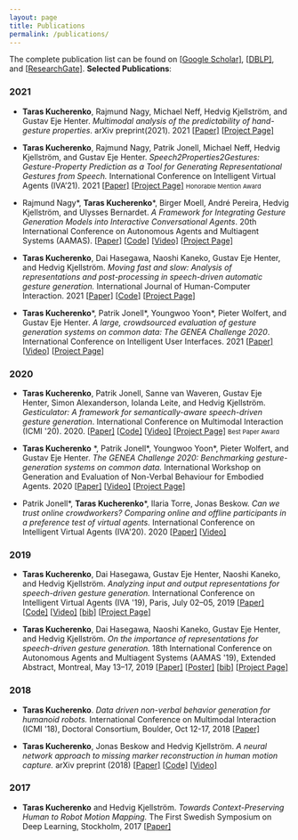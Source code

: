 ```yaml
---
layout: page
title: Publications
permalink: /publications/
---
```


The complete publication list can be found on \[[Google Scholar\]](https://scholar.google.com/citations?user=aI_16pYAAAAJ&hl=en), \[[DBLP\]](https://dblp.uni-trier.de/pers/hd/k/Kucherenko:Taras), and \[[ResearchGate\]](https://www.researchgate.net/profile/Taras_Kucherenko). __**Selected Publications**__:
<link href="https://stackpath.bootstrapcdn.com/bootstrap/4.5.2/css/bootstrap.min.css" rel="stylesheet" integrity="sha512-MoRNloxbStBcD8z3M/2BmnT+rg4IsMxPkXaGh2zD6LGNNFE80W3onsAhRcMAMrSoyWL9xD7Ert0men7vR8LUZg==" crossorigin="anonymous">
<link rel="stylesheet" href="https://cdnjs.cloudflare.com/ajax/libs/mdbootstrap/4.19.1/css/mdb.min.css" integrity="sha512-RO38pBRxYH3SoOprtPTD86JFOclM51/XTIdEPh5j8sj4tp8jmQIx26twG52UaLi//hQldfrh7e51WzP9wuP32Q==" crossorigin="anonymous" />
<!-- Fonts & Icons -->
<link rel="stylesheet" href="https://cdnjs.cloudflare.com/ajax/libs/font-awesome/5.14.0/css/all.min.css"  integrity="sha512-1PKOgIY59xJ8Co8+NE6FZ+LOAZKjy+KY8iq0G4B3CyeY6wYHN3yt9PW0XpSriVlkMXe40PTKnXrLnZ9+fkDaog==" crossorigin="anonymous">

### 2021

* **Taras Kucherenko**, Rajmund Nagy, Michael Neff, Hedvig Kjellström, and Gustav Eje Henter. *Multimodal analysis of the predictability of hand-gesture properties*. arXiv preprint(2021). 2021 \[[Paper\]](https://arxiv.org/abs/2108.05762) \[[Project Page\]](../_posts/2021-07-30-Speech2Gest2Prop.md)

* **Taras Kucherenko**, Rajmund Nagy, Patrik Jonell, Michael Neff, Hedvig Kjellström, and Gustav Eje Henter. *Speech2Properties2Gestures: Gesture-Property Prediction as a Tool for Generating Representational Gestures from Speech.* International Conference on Intelligent Virtual Agents (IVA’21). 2021 \[[Paper\]](https://dl.acm.org/doi/pdf/10.1145/3472306.3478333) \[[Project Page\]](../_posts/2021-07-30-Speech2Gest2Prop.md) <span style="font-size: 11px;" class="badge badge-info mb-2"> Honorable Mention Award<i class="fas fa-award"></i></span>


* Rajmund Nagy\*, **Taras Kucherenko**\*, Birger Moell, André Pereira, Hedvig Kjellström, and Ulysses Bernardet. *A Framework for Integrating Gesture Generation Models into Interactive Conversational Agents*. 20th International Conference on Autonomous Agents and Multiagent Systems (AAMAS). \[[Paper\]](http://www.ifaamas.org/Proceedings/aamas2021/pdfs/p1779.pdf) \[[Code\]](https://github.com/nagyrajmund/gesticulating_agent_unity) \[[Video\]](https://www.youtube.com/watch?v=jhgUBS0125A) \[[Project Page\]](https://nagyrajmund.github.io/project/gesturebot/)

* **Taras  Kucherenko**,  Dai  Hasegawa, Naoshi Kaneko, Gustav  Eje  Henter, and Hedvig Kjellström.
*Moving fast and slow: Analysis of representations and post-processing in speech-driven automatic gesture generation.* International Journal of Human-Computer Interaction. 2021
\[[Paper\]](https://www.tandfonline.com/doi/full/10.1080/10447318.2021.1883883) \[[Code\]](https://github.com/GestureGeneration/Speech_driven_gesture_generation_with_autoencoder) \[[Project Page\]](../_posts/2020-01-14-Audio2Gestures.md)

* **Taras Kucherenko**\*, Patrik Jonell\*, Youngwoo Yoon\*, Pieter Wolfert, and Gustav Eje Henter. *A large, crowdsourced evaluation of gesture generation systems on common data: The GENEA Challenge 2020*. International Conference on Intelligent User Interfaces. 2021 \[[Paper\]](https://dl.acm.org/doi/pdf/10.1145/3397481.3450692) \[[Video\]](https://youtu.be/ja7IXGFrYGA) \[[Project Page\]](../_posts/2021-07-26-GENEA_challenge.md)

### 2020

* **Taras Kucherenko**, Patrik Jonell, Sanne van Waveren, Gustav Eje Henter, Simon Alexanderson, Iolanda Leite, and Hedvig Kjellström. *Gesticulator: A framework for semantically-aware speech-driven gesture generation*. International Conference on Multimodal Interaction (ICMI '20). 2020. \[[Paper\]](../papers/Gesticulator_ICMI_2020.pdf) \[[Code\]](https://github.com/svito-zar/Gesticulator) \[[Video\]](https://youtu.be/VQ8he6jjW08) \[[Project Page\]](../_posts/2020-08-03-Gesticulator.md) <span style="font-size: 11px;" class="badge badge-info mb-2">Best Paper Award<i class="fas fa-award"></i></span>

* **Taras Kucherenko** \*, Patrik Jonell\*, Youngwoo Yoon\*, Pieter Wolfert, and Gustav Eje Henter. *The GENEA Challenge 2020: Benchmarking gesture-generation systems on common data.* International Workshop on Generation and Evaluation of Non-Verbal Behaviour for Embodied Agents. 2020 \[[Paper\]](https://zenodo.org/record/4094697) \[[Video\]](https://youtu.be/Y-5dgBQk34c) \[[Project Page\]](../_posts/2021-07-26-GENEA_challenge.md)

* Patrik Jonell\*, **Taras Kucherenko**\*, Ilaria Torre, Jonas Beskow. *Can we trust online crowdworkers? Comparing online and offline participants in a preference test of virtual agents.* International Conference on Intelligent Virtual Agents (IVA'20). 2020 \[[Paper\]](https://dl.acm.org/doi/10.1145/3383652.3423860?cid=99659309831) \[[Video\]](https://youtu.be/OSuOvolaI6Y)


### 2019

* **Taras  Kucherenko**,  Dai  Hasegawa, Gustav  Eje  Henter, Naoshi  Kaneko, and Hedvig Kjellström.
*Analyzing input and output representations for speech-driven gesture generation.*
International Conference on Intelligent Virtual Agents (IVA '19), Paris, July 02–05, 2019
\[[Paper\]](https://dl.acm.org/doi/10.1145/3308532.3329472?cid=99659309831) \[[Code\]](https://github.com/GestureGeneration/Speech_driven_gesture_generation_with_autoencoder) \[[Video\]](https://youtu.be/Iv7UBe92zrw) \[[bib\]](https://people.kth.se/~ghe/pubs/bib/kucherenko2019analyzing.bib) \[[Project Page\]](../_posts/2020-01-14-Audio2Gestures.md)

* **Taras  Kucherenko**,  Dai  Hasegawa,  Naoshi  Kaneko,  Gustav  Eje  Henter, and Hedvig Kjellström. 
*On the importance of representations for speech-driven gesture generation.*
18th International Conference on Autonomous Agents and Multiagent Systems (AAMAS '19), Extended Abstract,
Montreal, May 13–17, 2019 \[[Paper\]](http://www.ifaamas.org/Proceedings/aamas2019/pdfs/p2072.pdf) \[[Poster\]](https://www.researchgate.net/publication/333148799_On_the_Importance_of_Representations_for_Speech-Driven_Gesture_Generation) \[[bib\]](https://people.kth.se/~ghe/pubs/bib/kucherenko2019importance.bib) \[[Project Page\]](../_posts/2020-01-14-Audio2Gestures.md)



### 2018

* **Taras  Kucherenko**. 
*Data driven non-verbal behavior generation for humanoid robots.*
International Conference on Multimodal Interaction (ICMI '18), Doctoral Consortium,
Boulder, Oct 12-17, 2018 \[[Paper\]](https://dl.acm.org/citation.cfm?doid=3242969.3264970)

* **Taras  Kucherenko**, Jonas Beskow and Hedvig Kjellström. 
*A neural network approach to missing marker reconstruction in human motion capture.*
arXiv preprint (2018) \[[Paper\]](https://www.researchgate.net/publication/323626902_A_Neural_Network_Approach_to_Missing_Marker_Reconstruction_in_Human_Motion_Capture) \[[Code\]](https://github.com/Svito-zar/NN-for-Missing-Marker-Reconstruction) \[[Video\]](https://youtu.be/mi75gzEhbHI) 


### 2017

* **Taras  Kucherenko** and Hedvig Kjellström. *Towards Context-Preserving Human to Robot Motion Mapping.* The First Swedish Symposium on Deep Learning, Stockholm, 2017 \[[Paper\]](https://www.csc.kth.se/~hedvig/publications/ssdl_17.pdf)
